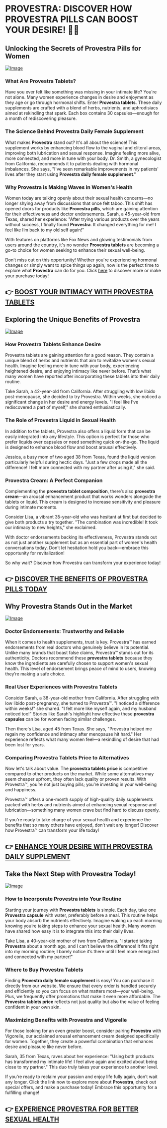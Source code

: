 # PROVESTRA: DISCOVER HOW PROVESTRA PILLS CAN BOOST YOUR DESIRE! 🌸✨

## Unlocking the Secrets of Provestra Pills for Women
[![Image](https://www2.sellhealth.com/42/provestra_b_3_3.jpg)](https://gchaffi.com/joPD6Toh)

### What Are Provestra Tablets?
Have you ever felt like something was missing in your intimate life? You're not alone. Many women experience changes in desire and enjoyment as they age or go through hormonal shifts. Enter **Provestra tablets**. These daily supplements are crafted with a blend of herbs, nutrients, and aphrodisiacs aimed at rekindling that spark. Each box contains 30 capsules—enough for a month of rediscovering pleasure.

### The Science Behind Provestra Daily Female Supplement
What makes **Provestra** stand out? It's all about the science! This supplement works by enhancing blood flow to the vaginal and clitoral areas, improving both lubrication and sexual response. Imagine feeling more alive, more connected, and more in tune with your body. Dr. Smith, a gynecologist from California, recommends it to patients dealing with hormonal imbalances. She says, "I've seen remarkable improvements in my patients' lives after they start using **Provestra daily female supplement**." 

### Why Provestra is Making Waves in Women's Health
Women today are talking openly about their sexual health concerns—no longer shying away from discussions that once felt taboo. This shift has opened doors for products like **Provestra pills**, which are gaining attention for their effectiveness and doctor endorsements. Sarah, a 45-year-old from Texas, shared her experience: "After trying various products over the years without success, I finally found **Provestra**. It changed everything for me! I feel like I’m back to my old self again!"

With features on platforms like Fox News and glowing testimonials from users around the country, it's no wonder **Provestra tablets** are becoming a go-to choice for women seeking to enhance their sexual well-being.

Don’t miss out on this opportunity! Whether you're experiencing hormonal changes or simply want to spice things up again, now is the perfect time to explore what **Provestra** can do for you. Click [here](https://gchaffi.com/joPD6Toh) to discover more or make your purchase today!



## 👉 [BOOST YOUR INTIMACY WITH PROVESTRA TABLETS](https://gchaffi.com/joPD6Toh)

## Exploring the Unique Benefits of Provestra

[![Image](https://www2.sellhealth.com/42/provestra_b_23_3.jpg)](https://gchaffi.com/joPD6Toh)

### How Provestra Tablets Enhance Desire
Provestra tablets are gaining attention for a good reason. They contain a unique blend of herbs and nutrients that aim to revitalize women's sexual health. Imagine feeling more in tune with your body, experiencing heightened desire, and enjoying intimacy like never before. That’s what many women have reported after incorporating these tablets into their daily routine.

Take Sarah, a 42-year-old from California. After struggling with low libido post-menopause, she decided to try Provestra. Within weeks, she noticed a significant change in her desire and energy levels. "I feel like I’ve rediscovered a part of myself," she shared enthusiastically.

### The Role of Provestra Liquid in Sexual Health  
In addition to the tablets, Provestra also offers a liquid form that can be easily integrated into any lifestyle. This option is perfect for those who prefer liquids over capsules or need something quick on-the-go. The liquid is designed to enhance blood flow and boost arousal effectively.

Jessica, a busy mom of two aged 38 from Texas, found the liquid version particularly helpful during hectic days. "Just a few drops made all the difference! I felt more connected with my partner after using it," she said.

### Provestra Cream: A Perfect Companion  
Complementing the **provestra tablet composition**, there’s also **provestra cream**—an arousal enhancement product that works wonders alongside the tablets or liquid. This cream is designed to increase sensitivity and pleasure during intimate moments.

Consider Lisa, a vibrant 35-year-old who was hesitant at first but decided to give both products a try together. "The combination was incredible! It took our intimacy to new heights," she exclaimed.

With doctor endorsements backing its effectiveness, Provestra stands out as not just another supplement but as an essential part of women's health conversations today. Don’t let hesitation hold you back—embrace this opportunity for revitalization!

So why wait? Discover how Provestra can transform your experience today!



## 👉 [DISCOVER THE BENEFITS OF PROVESTRA PILLS TODAY](https://gchaffi.com/joPD6Toh)

## Why Provestra Stands Out in the Market  
[![Image](https://www2.sellhealth.com/42/provestra_a_3_2.jpg)](https://gchaffi.com/joPD6Toh)  

### Doctor Endorsements: Trustworthy and Reliable  
When it comes to health supplements, trust is key. Provestra™ has earned endorsements from real doctors who genuinely believe in its potential. Unlike many brands that boast false claims, Provestra™ stands out for its authenticity. Doctors recommend these **provestra tablets** because they know the ingredients are carefully chosen to support women's sexual health. This level of endorsement brings peace of mind to users, knowing they’re making a safe choice.

### Real User Experiences with Provestra Tablets  
Consider Sarah, a 38-year-old mother from California. After struggling with low libido post-pregnancy, she turned to Provestra™. "I noticed a difference within weeks!" she shared. "I felt more like myself again, and my husband noticed too!" Stories like Sarah's highlight how effective these **provestra capsules** can be for women facing similar challenges.

Then there's Lisa, aged 45 from Texas. She says, "Provestra helped me regain my confidence and intimacy after menopause hit hard." Her experience reflects what many women feel—a rekindling of desire that had been lost for years.

### Comparing Provestra Tablets Price to Alternatives  
Now let's talk about value. The **provestra tablets price** is competitive compared to other products on the market. While some alternatives may seem cheaper upfront, they often lack quality or proven results. With Provestra™, you’re not just buying pills; you’re investing in your well-being and happiness.

Provestra™ offers a one-month supply of high-quality daily supplements packed with herbs and nutrients aimed at enhancing sexual response and lubrication—something many women crave but find hard to discuss openly.

If you're ready to take charge of your sexual health and experience the benefits that so many others have enjoyed, don’t wait any longer! Discover how Provestra™ can transform your life today!



## 👉 [ENHANCE YOUR DESIRE WITH PROVESTRA DAILY SUPPLEMENT](https://gchaffi.com/joPD6Toh)

## Take the Next Step with Provestra Today!

[![Image](https://www2.sellhealth.com/42/provestra_a_21_1.jpg)](https://gchaffi.com/joPD6Toh)

### How to Incorporate Provestra into Your Routine
Starting your journey with **Provestra tablets** is simple. Each day, take one **Provestra capsule** with water, preferably before a meal. This routine helps your body absorb the nutrients effectively. Imagine waking up each morning knowing you’re taking steps to enhance your sexual health. Many women have shared how easy it is to integrate this into their daily lives.

Take Lisa, a 40-year-old mother of two from California. "I started taking **Provestra** about a month ago, and I can’t believe the difference! It fits right into my morning routine; I barely notice it’s there until I feel more energized and connected with my partner!" 

### Where to Buy Provestra Tablets
Finding **Provestra daily female supplement** is easy! You can purchase it directly from our website. We ensure that every order is handled securely and efficiently so you can focus on what matters most—your well-being. Plus, we frequently offer promotions that make it even more affordable. The **Provestra tablets price** reflects not just quality but also the value of feeling confident in your own skin.

### Maximizing Benefits with Provestra and Vigorelle
For those looking for an even greater boost, consider pairing **Provestra** with Vigorelle, our acclaimed arousal enhancement cream designed specifically for women. Together, they create a powerful combination that enhances desire and pleasure like never before.

Sarah, 35 from Texas, raves about her experience: "Using both products has transformed my intimate life! I feel alive again and excited about being close to my partner." This duo truly takes your experience to another level.

If you’re ready to reclaim your passion and enjoy life fully again, don’t wait any longer. Click the link now to explore more about **Provestra**, check out special offers, and make a purchase today! Embrace this opportunity for a fulfilling change!



## 👉 [EXPERIENCE PROVESTRA FOR BETTER SEXUAL HEALTH](https://gchaffi.com/joPD6Toh)